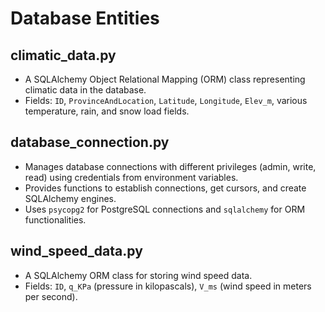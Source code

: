# Database Entities

## climatic_data.py
- A SQLAlchemy Object Relational Mapping (ORM) class representing climatic data in the database.
- Fields: `ID`, `ProvinceAndLocation`, `Latitude`, `Longitude`, `Elev_m`, various temperature, rain, and snow load fields.

## database_connection.py
- Manages database connections with different privileges (admin, write, read) using credentials from environment variables.
- Provides functions to establish connections, get cursors, and create SQLAlchemy engines.
- Uses `psycopg2` for PostgreSQL connections and `sqlalchemy` for ORM functionalities.

## wind_speed_data.py
- A SQLAlchemy ORM class for storing wind speed data.
- Fields: `ID`, `q_KPa` (pressure in kilopascals), `V_ms` (wind speed in meters per second).
